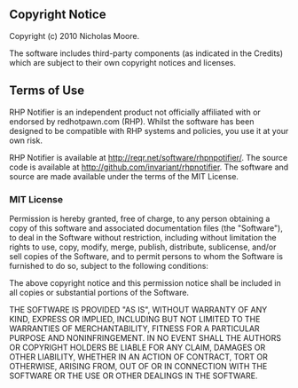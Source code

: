 Copyright Notice
----------------

Copyright (c) 2010 Nicholas Moore.

The software includes third-party components (as indicated in the Credits) which
are subject to their own copyright notices and licenses.

Terms of Use
------------

RHP Notifier is an independent product not officially affiliated with or
endorsed by redhotpawn.com (RHP).
Whilst the software has been designed to be compatible with RHP systems and
policies, you use it at your own risk.

RHP Notifier is available at <http://reqr.net/software/rhpnpotifier/>. The
source code is available at <http://github.com/invariant/rhpnotifier>. 
The software and source are made available under the terms of the MIT License.

### MIT License

Permission is hereby granted, free of charge, to any person obtaining a copy
of this software and associated documentation files (the "Software"), to deal
in the Software without restriction, including without limitation the rights
to use, copy, modify, merge, publish, distribute, sublicense, and/or sell
copies of the Software, and to permit persons to whom the Software is
furnished to do so, subject to the following conditions:

The above copyright notice and this permission notice shall be included in
all copies or substantial portions of the Software.

THE SOFTWARE IS PROVIDED "AS IS", WITHOUT WARRANTY OF ANY KIND, EXPRESS OR
IMPLIED, INCLUDING BUT NOT LIMITED TO THE WARRANTIES OF MERCHANTABILITY,
FITNESS FOR A PARTICULAR PURPOSE AND NONINFRINGEMENT. IN NO EVENT SHALL THE
AUTHORS OR COPYRIGHT HOLDERS BE LIABLE FOR ANY CLAIM, DAMAGES OR OTHER
LIABILITY, WHETHER IN AN ACTION OF CONTRACT, TORT OR OTHERWISE, ARISING FROM,
OUT OF OR IN CONNECTION WITH THE SOFTWARE OR THE USE OR OTHER DEALINGS IN
THE SOFTWARE.
